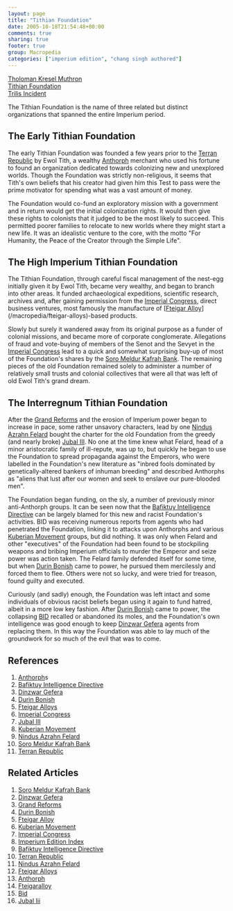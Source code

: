 ```yaml
---
layout: page
title: "Tithian Foundation"
date: 2005-10-18T21:54:48+00:00
comments: true
sharing: true
footer: true
group: Macropedia
categories: ["imperium edition", "chang singh authored"]
---
```


<div class='row'>
	<div class='col-md-4'><a href='/macropedia/tholoman-kresel-muthron'>Tholoman Kresel Muthron</a></div>
	<div class='col-md-4'><a href='/macropedia/tithian-foundation'>Tithian Foundation</a></div>
	<div class='col-md-4'><a href='/macropedia/trilis-incident'>Trilis Incident</a></div>
</div>


The Tithian Foundation is the name of three related but distinct organizations that spanned the entire Imperium period.

## The Early Tithian Foundation

The early Tithian Foundation was founded a few years prior to the [Terran Republic](/macropedia/terran-republic) by Ewol Tith, a wealthy [Anthorph](/macropedia/anthorph) merchant who used his fortune to found an organization dedicated towards colonizing new and unexplored worlds.  Though the Foundation was strictly non-religious, it seems that Tith's own beliefs that his creator had given him this Test to pass were the prime motivator for spending what was a vast amount of money.

The Foundation would co-fund an exploratory mission with a government and in return would get the initial colonization rights.  It would then give these rights to colonists that it judged to be the most likely to succeed.  This permitted poorer families to relocate to new worlds where they might start a new life.  It was an idealistic venture to the core, with the motto "For Humanity, the Peace of the Creator through the Simple Life".

## The High Imperium Tithian Foundation

The Tithian Foundation, through careful fiscal management of the nest-egg initially given it by Ewol Tith, became very wealthy, and began to branch into other areas.  It funded archaeological expeditions, scientific research, archives and, after gaining permission from the [Imperial Congress](/macropedia/imperial-congress), direct business ventures, most famously the manufacture of [[Fteigar Alloy](/macropedia/fteigar-alloy)](/macropedia/fteigar-alloys)-based products.

Slowly but surely it wandered away from its original purpose as a funder of colonial missions, and became more of corporate conglomerate.  Allegations of fraud and vote-buying of members of the Senot and the Sevyet in the [Imperial Congress](/macropedia/imperial-congress) lead to a quick and somewhat surprising buy-up of most of the Foundation's shares by the [Soro Meldur Kafrah Bank](/macropedia/soro-meldur-kafrah-bank).  The remaining pieces of the old Foundation remained solely to administer a number of relatively small trusts and colonial collectives that were all that was left of old Ewol Tith's grand dream.

## The Interregnum Tithian Foundation

After the [Grand Reforms](/macropedia/grand-reforms) and the erosion of Imperium power began to increase in pace, some rather unsavory characters, lead by one [Nindus Azrahn Felard](/macropedia/nindus-azrahn-felard) bought the charter for the old Foundation from the greedy (and nearly broke) [Jubal III](/macropedia/jubal-three).  No one at the time knew what Felard, head of a minor aristocratic family of ill-repute, was up to, but quickly he began to use the Foundation to spread propaganda against the Emperors, who were labelled in the Foundation's new literature as "inbred fools dominated by genetically-altered bankers of inhuman breeding" and described Anthorphs as "aliens that lust after our women and seek to enslave our pure-blooded men".

The Foundation began funding, on the sly, a number of previously minor anti-Anthorph groups.  It can be seen now that the [Bafiktuy Intelligence Directive](/macropedia/bafiktuy-intelligence-directive) can be largely blamed for this new and racist Foundation's activities.  BID was receiving numerous reports from agents who had penetrated the Foundation, linking it to attacks upon Anthorphs and various [Kuberian Movement](/macropedia/kuberian-movement) groups, but did nothing.  It was only when Felard and other "executives" of the Foundation had been found to be stockpiling weapons and bribing Imperium officials to murder the Emperor and seize power was action taken.  The Felard family defended itself for some time, but when [Durin Bonish](/macropedia/durin-bonish) came to power, he pursued them mercilessly and forced them to flee.  Others were not so lucky, and were tried for treason, found guilty and executed.

Curiously (and sadly) enough, the Foundation was left intact and some individuals of obvious racist beliefs began using it again to fund hatred, albeit in a more low key fashion.  After [Durin Bonish](/macropedia/durin-bonish) came to power, the collapsing [BID](/macropedia/bafiktuy-intelligence-directive) recalled or abandoned its moles, and the Foundation's own intelligence was good enough to keep [Dinzwar Gefera](/macropedia/dinzwar-gefera) agents from replacing them.  In this way the Foundation was able to lay much of the groundwork for so much of the evil that was to come.

## References
1. [Anthorph](/macropedia/anthorph)s
1. [Bafiktuy Intelligence Directive](/macropedia/bafiktuy-intelligence-directive)
1. [Dinzwar Gefera](/macropedia/dinzwar-gefera)
1. [Durin Bonish](/macropedia/durin-bonish)
1. [Fteigar Alloys](/macropedia/fteigar-alloys)
1. [Imperial Congress](/macropedia/imperial-congress)
1. [Jubal III](/macropedia/jubal-three)
1. [Kuberian Movement](/macropedia/kuberian-movement)
1. [Nindus Azrahn Felard](/macropedia/nindus-azrahn-felard)
1. [Soro Meldur Kafrah Bank](/macropedia/soro-meldur-kafrah-bank)
1. [Terran Republic](/macropedia/terran-republic)

## Related Articles

1. [Soro Meldur Kafrah Bank](/macropedia/soro-meldur-kafrah-bank)
2. [Dinzwar Gefera](/macropedia/dinzwar-gefera)
3. [Grand Reforms](/macropedia/grand-reforms)
4. [Durin Bonish](/macropedia/durin-bonish)
5. [Fteigar Alloy](/macropedia/fteigar-alloy)
6. [Kuberian Movement](/macropedia/kuberian-movement)
7. [Imperial Congress](/macropedia/imperial-congress)
8. [Imperium Edition Index](/macropedia/imperium-edition-index)
9. [Bafiktuy Intelligence Directive](/macropedia/bafiktuy-intelligence-directive)
10. [Terran Republic](/macropedia/terran-republic)
11. [Nindus Azrahn Felard](/macropedia/nindus-azrahn-felard)
12. [Fteigar Alloys](/macropedia/fteigar-alloys)
13. [Anthorph](/macropedia/anthorph)
14. [Fteigaralloy](/macropedia/fteigar-alloys)
15. [Bid](/macropedia/bafiktuy-intelligence-directive)
16. [Jubal Iii](/macropedia/jubal-three)



 
